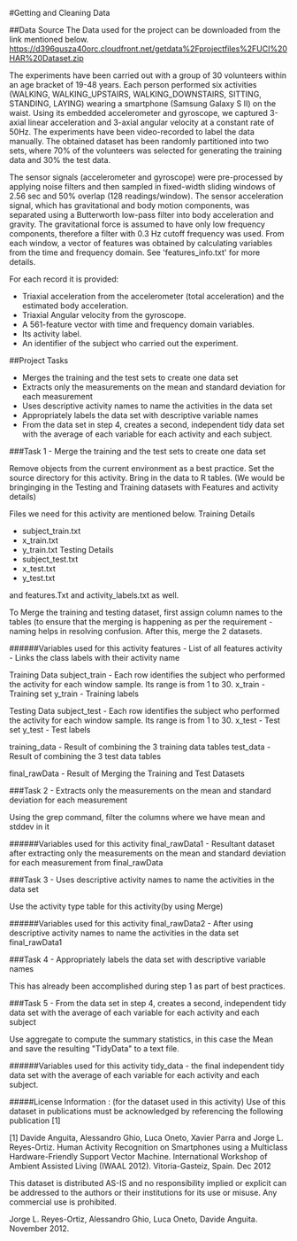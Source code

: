 #Getting and Cleaning Data

##Data Source
The Data used for the project can be downloaded from the link mentioned below.
https://d396qusza40orc.cloudfront.net/getdata%2Fprojectfiles%2FUCI%20HAR%20Dataset.zip

  The experiments have been carried out with a group of 30 volunteers within an age bracket of 19-48 years. Each person performed six activities (WALKING, WALKING_UPSTAIRS, WALKING_DOWNSTAIRS, SITTING, STANDING, LAYING) wearing a smartphone (Samsung Galaxy S II) on the waist. Using its embedded accelerometer and gyroscope, we captured 3-axial linear acceleration and 3-axial angular velocity at a constant rate of 50Hz. The experiments have been video-recorded to label the data manually. The obtained dataset has been randomly partitioned into two sets, where 70% of the volunteers was selected for generating the training data and 30% the test data. 

  The sensor signals (accelerometer and gyroscope) were pre-processed by applying noise filters and then sampled in fixed-width sliding windows of 2.56 sec and 50% overlap (128 readings/window). The sensor acceleration signal, which has gravitational and body motion components, was separated using a Butterworth low-pass filter into body acceleration and gravity. The gravitational force is assumed to have only low frequency components, therefore a filter with 0.3 Hz cutoff frequency was used. From each window, a vector of features was obtained by calculating variables from the time and frequency domain. See 'features_info.txt' for more details. 

For each record it is provided:
- Triaxial acceleration from the accelerometer (total acceleration) and the estimated body acceleration.
- Triaxial Angular velocity from the gyroscope. 
- A 561-feature vector with time and frequency domain variables. 
- Its activity label. 
- An identifier of the subject who carried out the experiment.

##Project Tasks

- Merges the training and the test sets to create one data set
- Extracts only the measurements on the mean and standard deviation for each measurement
- Uses descriptive activity names to name the activities in the data set
- Appropriately labels the data set with descriptive variable names 
- From the data set in step 4, creates a second, independent tidy data set with the average of each variable for each activity and each subject.

###Task 1 - Merge the training and the test sets to create one data set

Remove objects from the current environment as a best practice. 
Set the source directory for this activity.
Bring in the data to R tables. (We would be bringinging in the Testing and Training datasets with Features and activity details)

Files we need for this activity are mentioned below.
Training Details
 - subject_train.txt
 - x_train.txt
 - y_train.txt
Testing Details
 -	subject_test.txt
 -	x_test.txt
 -	y_test.txt

and features.Txt and activity_labels.txt as well.

To Merge the training and testing dataset, first assign column names to the tables (to ensure that the merging is happening as per the requirement - naming helps in resolving confusion. After this, merge the 2 datasets.

######Variables used for this activity
features - List of all features
activity - Links the class labels with their activity name

Training Data
subject_train - Each row identifies the subject who performed the activity for each window sample. Its range is from 1 to 30. 
x_train - Training set
y_train - Training labels

Testing Data
subject_test - Each row identifies the subject who performed the activity for each window sample. Its range is from 1 to 30. 
x_test - Test set
y_test - Test labels

training_data - Result of combining the 3 training data tables
test_data - Result of combining the 3 test data tables

final_rawData - Result of Merging the Training and Test Datasets

###Task 2 - Extracts only the measurements on the mean and standard deviation for each measurement

Using the grep command, filter the columns where we have mean and stddev in it

######Variables used for this activity
final_rawData1 - Resultant dataset after extracting only the measurements on the mean and standard deviation for each measurement from final_rawData

###Task 3 - Uses descriptive activity names to name the activities in the data set

Use the activity type table for this activity(by using Merge)

######Variables used for this activity
final_rawData2 - After using descriptive activity names to name the activities in the data set final_rawData1

###Task 4 - Appropriately labels the data set with descriptive variable names 

This has already been accomplished during step 1 as part of best practices.

###Task 5 - From the data set in step 4, creates a second, independent tidy data set with the average of each variable for each activity and each subject

Use aggregate to compute the summary statistics, in this case the Mean and save the resulting "TidyData" to a text file.

######Variables used for this activity
tidy_data - the final independent tidy data set with the average of each variable for each activity and each subject.


#####License Information : (for the dataset used in this activity)
Use of this dataset in publications must be acknowledged by referencing the following publication [1] 

[1] Davide Anguita, Alessandro Ghio, Luca Oneto, Xavier Parra and Jorge L. Reyes-Ortiz. Human Activity Recognition on Smartphones using a Multiclass Hardware-Friendly Support Vector Machine. International Workshop of Ambient Assisted Living (IWAAL 2012). Vitoria-Gasteiz, Spain. Dec 2012

This dataset is distributed AS-IS and no responsibility implied or explicit can be addressed to the authors or their institutions for its use or misuse. Any commercial use is prohibited.

Jorge L. Reyes-Ortiz, Alessandro Ghio, Luca Oneto, Davide Anguita. November 2012.
